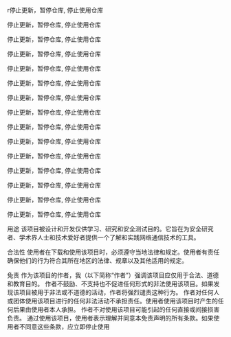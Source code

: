 r停止更新，暂停仓库, 停止使用仓库

停止更新，暂停仓库, 停止使用仓库

停止更新，暂停仓库, 停止使用仓库

停止更新，暂停仓库, 停止使用仓库

停止更新，暂停仓库, 停止使用仓库


停止更新，暂停仓库, 停止使用仓库

停止更新，暂停仓库, 停止使用仓库

停止更新，暂停仓库, 停止使用仓库

停止更新，暂停仓库, 停止使用仓库

停止更新，暂停仓库, 停止使用仓库


停止更新，暂停仓库, 停止使用仓库

停止更新，暂停仓库, 停止使用仓库

停止更新，暂停仓库, 停止使用仓库

停止更新，暂停仓库, 停止使用仓库

停止更新，暂停仓库, 停止使用仓库



用途
该项目被设计和开发仅供学习、研究和安全测试目的。它旨在为安全研究者、学术界人士和技术爱好者提供一个了解和实践网络通信技术的工具。

合法性
使用者在下载和使用该项目时，必须遵守当地法律和规定。使用者有责任确保他们的行为符合其所在地区的法律、规章以及其他适用的规定。

免责
作为该项目的作者，我（以下简称“作者”）强调该项目应仅用于合法、道德和教育目的。
作者不鼓励、不支持也不促进任何形式的非法使用该项目。如果发现该项目被用于非法或不道德的活动，作者将强烈谴责这种行为。
作者对任何人或团体使用该项目进行的任何非法活动不承担责任。使用者使用该项目时产生的任何后果由使用者本人承担。
作者不对使用该项目可能引起的任何直接或间接损害负责。
通过使用该项目，使用者表示理解并同意本免责声明的所有条款。如果使用者不同意这些条款，应立即停止使用
